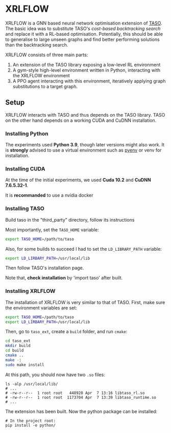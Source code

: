 # XRLFLOW

XRLFLOW is a GNN based neural network optimisation extension of [TASO](https://github.com/jiazhihao/TASO).
The basic idea was to substitute TASO's *cost-based backtracking search*
and replace it with a RL-based optimisation. Potentially, this should be
able to generalise to large unseen graphs and find better performing solutions
than the backtracking search.

XRLFLOW consists of three main parts:

1. An extension of the TASO library exposing a low-level RL environment
2. A gym-style high-level environment written in Python, interacting with the XRLFLOW environment
3. A PPO agent interacting with this environment, iteratively applying graph substitutions to a target graph.

## Setup

XRLFLOW interacts with TASO and thus depends on the TASO library. TASO on the other
hand depends on a working CUDA and CuDNN installation.

### Installing Python

The experiments used **Python 3.9**, though later versions might also work. It is **strongly**
advised to use a virtual environment such as [pyenv](https://github.com/pyenv/pyenv-installer)
or venv for installation.

### Installing CUDA

At the time of the initial experiments, we used **Cuda 10.2** and **CuDNN 7.6.5.32-1**.

It is **recommanded** to use a nvidia docker

### Installing TASO

Build taso in the "third\_party" directory, follow its instructions

Most importantly, set the `TASO_HOME` variable:

```bash
export TASO_HOME=/path/to/taso
```

Also, for some builds to succeed I had to set the `LD_LIBRARY_PATH` variable:

```bash
export LD_LIRBARY_PATH=/usr/local/lib
```

Then follow TASO's installation page.

Note that, **check installation** by 'import taso' after built.

### Installing XRLFLOW

The installation of XRLFLOW is very similar to that of TASO. First, make sure the environment
variables are set:

```bash
export TASO_HOME=/path/to/taso
export LD_LIRBARY_PATH=/usr/local/lib
```

Then, go to `taso_ext`, create a `build` folder, and run `cmake`:

```bash
cd taso_ext
mkdir build
cd build
cmake ..
make -j
sudo make install
```

At this path, you should now have two `.so` files:

```plain
ls -alp /usr/local/lib/
# ...
# -rw-r--r--  1 root root   448920 Apr  7 13:16 libtaso_rl.so
# -rw-r--r--  1 root root  1173704 Apr  7 13:39 libtaso_runtime.so
# ...
```

The extension has been built. Now the python package can be installed:

```
# In the project root:
pip install -e python/
```
